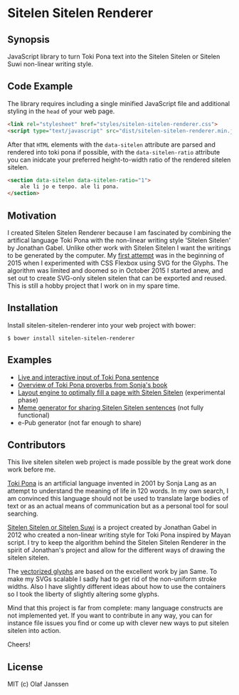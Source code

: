 # Sitelen Sitelen Renderer

## Synopsis

JavaScript library to turn Toki Pona text into the Sitelen Sitelen or Sitelen Suwi non-linear writing style.

## Code Example

The library requires including a single minified JavaScript file and additional styling in the `head` of your web page.

```html
<link rel="stylesheet" href="styles/sitelen-sitelen-renderer.css">
<script type="text/javascript" src="dist/sitelen-sitelen-renderer.min.js"></script>
```

After that `HTML` elements with the `data-sitelen` attribute are parsed and rendered into toki pona if possible, with the `data-sitelen-ratio` attribute you can inidcate your preferred height-to-width ratio of the rendered sitelen sitelen. 

```html
<section data-sitelen data-sitelen-ratio="1">
    ale li jo e tenpo. ale li pona.
</section>

```

## Motivation

I created Sitelen Sitelen Renderer because I am fascinated by combining the artifical language Toki Pona with the non-linear writing style 'Sitelen Sitelen' by Jonathan Gabel. Unlike other work with Sitelen Sitelen I want the writings to be generated by the computer. My [first attempt](http://nullelement.org/2015/05/living-toki-pona-using-flexbox-layout-and-sitelen-sitelen/) was in the beginning of 2015 when I experimented with CSS Flexbox using SVG for the Glyphs. The algorithm was limited and doomed so in October 2015 I started anew, and set out to create SVG-only sitelen sitelen that can be exported and reused. This is still a hobby project that I work on in my spare time.

## Installation

Install sitelen-sitelen-renderer into your web project with bower:

```
$ bower install sitelen-sitelen-renderer
```

## Examples

- [Live and interactive input of Toki Pona sentence](http://livingtokipona.smoishele.com)
- [Overview of Toki Pona proverbs from Sonja's book](http://smoishele.com/sitelensitelen/examples/proverbs/proverbs.html)
- [Layout engine to optimally fill a page with Sitelen Sitelen](http://smoishele.com/sitelensitelen/examples/layout/layout.html) (experimental phase)
- [Meme generator for sharing Sitelen Sitelen sentences](http://smoishele.com/sitelensitelen/examples/memer/memer.html) (not fully functional)
- e-Pub generator (not far enough to share)

## Contributors

This live sitelen sitelen web project is made possible by the great work done work before me.

[Toki Pona](http://tokipona.org/) is an artificial language invented in 2001 by Sonja Lang as an attempt to understand the meaning of life in 120 words. In my own search, I am convinced this language should not be used to translate large bodies of text or as an actual means of communication but as a personal tool for soul searching.
        
[Sitelen Sitelen or Sitelen Suwi](http://www.jonathangabel.com/archive/2012/projects_t47.html) is a project created by Jonathan Gabel in 2012 who created a non-linear writing style for Toki Pona inspired by Mayan script. I try to keep the algorithm behind the Sitelen Sitelen Renderer in the spirit of Jonathan's project and allow for the different ways of drawing the sitelen sitelen.
        
The [vectorized glyphs](http://forums.tokipona.org/viewtopic.php?f=7&p=13786#p13786) are based on the excellent work by jan Same. To make my SVGs scalable I sadly had to get rid of the non-uniform stroke widths. Also I have slightly different ideas about how to use the containers so I took the liberty of slightly altering some glyphs.

Mind that this project is far from complete: many language constructs are not implemented yet. If you want to contribute in any way, you can for instance file issues you find or come up with clever new ways to put sitelen sitelen into action.

Cheers!

## License

MIT (c) Olaf Janssen

